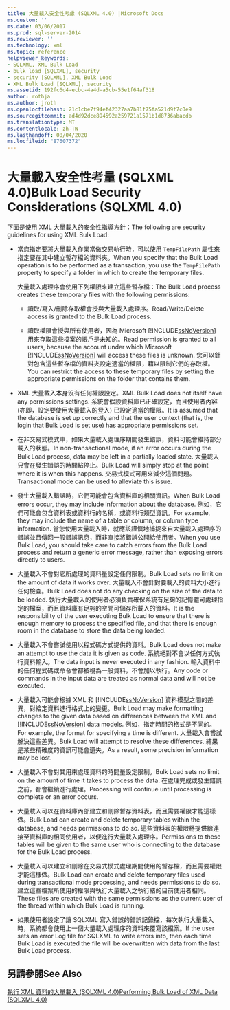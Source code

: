 ```yaml
---
title: 大量載入安全性考慮 (SQLXML 4.0) |Microsoft Docs
ms.custom: ''
ms.date: 03/06/2017
ms.prod: sql-server-2014
ms.reviewer: ''
ms.technology: xml
ms.topic: reference
helpviewer_keywords:
- SQLXML, XML Bulk Load
- bulk load [SQLXML], security
- security [SQLXML], XML Bulk Load
- XML Bulk Load [SQLXML], security
ms.assetid: 192fc6d4-ecbc-4a4d-a5cb-55e1f64af318
author: rothja
ms.author: jroth
ms.openlocfilehash: 21c1cbe7f94ef42327aa7b81f75fa521d9f7c0e9
ms.sourcegitcommit: ad4d92dce894592a259721a1571b1d8736abacdb
ms.translationtype: MT
ms.contentlocale: zh-TW
ms.lasthandoff: 08/04/2020
ms.locfileid: "87607372"
---
```

# <a name="bulk-load-security-considerations-sqlxml-40"></a><span data-ttu-id="308ca-102">大量載入安全性考量 (SQLXML 4.0)</span><span class="sxs-lookup"><span data-stu-id="308ca-102">Bulk Load Security Considerations (SQLXML 4.0)</span></span>
  <span data-ttu-id="308ca-103">下面是使用 XML 大量載入的安全性指導方針：</span><span class="sxs-lookup"><span data-stu-id="308ca-103">The following are security guidelines for using XML Bulk Load:</span></span>  
  
-   <span data-ttu-id="308ca-104">當您指定要將大量載入作業當做交易執行時，可以使用 `TempFilePath` 屬性來指定要在其中建立暫存檔的資料夾。</span><span class="sxs-lookup"><span data-stu-id="308ca-104">When you specify that the Bulk Load operation is to be performed as a transaction, you use the `TempFilePath` property to specify a folder in which to create the temporary files.</span></span>  
  
     <span data-ttu-id="308ca-105">大量載入處理序會使用下列權限來建立這些暫存檔：</span><span class="sxs-lookup"><span data-stu-id="308ca-105">The Bulk Load process creates these temporary files with the following permissions:</span></span>  
  
    -   <span data-ttu-id="308ca-106">讀取/寫入/刪除存取權會授與大量載入處理序。</span><span class="sxs-lookup"><span data-stu-id="308ca-106">Read/Write/Delete access is granted to the Bulk Load process.</span></span>  
  
    -   <span data-ttu-id="308ca-107">讀取權限會授與所有使用者，因為 Microsoft [!INCLUDE[ssNoVersion](../../../includes/ssnoversion-md.md)] 用來存取這些檔案的帳戶是未知的。</span><span class="sxs-lookup"><span data-stu-id="308ca-107">Read permission is granted to all users, because the account under which Microsoft [!INCLUDE[ssNoVersion](../../../includes/ssnoversion-md.md)] will access these files is unknown.</span></span> <span data-ttu-id="308ca-108">您可以針對包含這些暫存檔的資料夾設定適當的權限，藉以限制它們的存取權。</span><span class="sxs-lookup"><span data-stu-id="308ca-108">You can restrict the access to these temporary files by setting the appropriate permissions on the folder that contains them.</span></span>  
  
-   <span data-ttu-id="308ca-109">XML 大量載入本身沒有任何權限設定。</span><span class="sxs-lookup"><span data-stu-id="308ca-109">XML Bulk Load does not itself have any permissions settings.</span></span> <span data-ttu-id="308ca-110">系統會假設資料庫已正確設定，而且使用者內容 (亦即，設定要使用大量載入的登入) 已設定適當的權限。</span><span class="sxs-lookup"><span data-stu-id="308ca-110">It is assumed that the database is set up correctly and that the user context (that is, the login that Bulk Load is set use) has appropriate permissions set.</span></span>  
  
-   <span data-ttu-id="308ca-111">在非交易式模式中，如果大量載入處理序期間發生錯誤，資料可能會維持部分載入的狀態。</span><span class="sxs-lookup"><span data-stu-id="308ca-111">In non-transactional mode, if an error occurs during the Bulk Load process, data may be left in a partially loaded state.</span></span> <span data-ttu-id="308ca-112">大量載入只會在發生錯誤的時間點停止。</span><span class="sxs-lookup"><span data-stu-id="308ca-112">Bulk Load will simply stop at the point where it is when this happens.</span></span> <span data-ttu-id="308ca-113">交易式模式可用來減少這個問題。</span><span class="sxs-lookup"><span data-stu-id="308ca-113">Transactional mode can be used to alleviate this issue.</span></span>  
  
-   <span data-ttu-id="308ca-114">發生大量載入錯誤時，它們可能會包含資料庫的相關資訊。</span><span class="sxs-lookup"><span data-stu-id="308ca-114">When Bulk Load errors occur, they may include information about the database.</span></span> <span data-ttu-id="308ca-115">例如，它們可能會包含資料表或資料行的名稱，或資料行類型資訊。</span><span class="sxs-lookup"><span data-stu-id="308ca-115">For example, they may include the name of a table or column, or column type information.</span></span> <span data-ttu-id="308ca-116">當您使用大量載入時，就應該謹慎地捕捉來自大量載入處理序的錯誤並且傳回一般錯誤訊息，而非直接將錯誤公開給使用者。</span><span class="sxs-lookup"><span data-stu-id="308ca-116">When you use Bulk Load, you should take care to catch errors from the Bulk Load process and return a generic error message, rather than exposing errors directly to users.</span></span>  
  
-   <span data-ttu-id="308ca-117">大量載入不會對它所處理的資料量設定任何限制。</span><span class="sxs-lookup"><span data-stu-id="308ca-117">Bulk Load sets no limit on the amount of data it works over.</span></span> <span data-ttu-id="308ca-118">大量載入不會針對要載入的資料大小進行任何檢查。</span><span class="sxs-lookup"><span data-stu-id="308ca-118">Bulk Load does not do any checking on the size of the data to be loaded.</span></span> <span data-ttu-id="308ca-119">執行大量載入的使用者必須負責確保系統有足夠的記憶體可處理指定的檔案，而且資料庫有足夠的空間可儲存所載入的資料。</span><span class="sxs-lookup"><span data-stu-id="308ca-119">It is the responsibility of the user executing Bulk Load to ensure that there is enough memory to process the specified file, and that there is enough room in the database to store the data being loaded.</span></span>  
  
-   <span data-ttu-id="308ca-120">大量載入不會嘗試使用以程式碼方式提供的資料。</span><span class="sxs-lookup"><span data-stu-id="308ca-120">Bulk Load does not make an attempt to use the data it is given as code.</span></span> <span data-ttu-id="308ca-121">系統絕對不會以任何方式執行資料輸入。</span><span class="sxs-lookup"><span data-stu-id="308ca-121">The data input is never executed in any fashion.</span></span> <span data-ttu-id="308ca-122">輸入資料中的任何程式碼或命令會都被視為一般資料，不會加以執行。</span><span class="sxs-lookup"><span data-stu-id="308ca-122">Any code or commands in the input data are treated as normal data and will not be executed.</span></span>  
  
-   <span data-ttu-id="308ca-123">大量載入可能會根據 XML 和 [!INCLUDE[ssNoVersion](../../../includes/ssnoversion-md.md)] 資料模型之間的差異，對給定資料進行格式上的變更。</span><span class="sxs-lookup"><span data-stu-id="308ca-123">Bulk Load may make formatting changes to the given data based on differences between the XML and [!INCLUDE[ssNoVersion](../../../includes/ssnoversion-md.md)] data models.</span></span> <span data-ttu-id="308ca-124">例如，指定時間的格式是不同的。</span><span class="sxs-lookup"><span data-stu-id="308ca-124">For example, the format for specifying a time is different.</span></span> <span data-ttu-id="308ca-125">大量載入會嘗試解決這些差異。</span><span class="sxs-lookup"><span data-stu-id="308ca-125">Bulk Load will attempt to resolve these differences.</span></span> <span data-ttu-id="308ca-126">結果是某些精確度的資訊可能會遺失。</span><span class="sxs-lookup"><span data-stu-id="308ca-126">As a result, some precision information may be lost.</span></span>  
  
-   <span data-ttu-id="308ca-127">大量載入不會對其用來處理資料的時間量設定限制。</span><span class="sxs-lookup"><span data-stu-id="308ca-127">Bulk Load sets no limit on the amount of time it takes to process the data.</span></span> <span data-ttu-id="308ca-128">在處理完成或發生錯誤之前，都會繼續進行處理。</span><span class="sxs-lookup"><span data-stu-id="308ca-128">Processing will continue until processing is complete or an error occurs.</span></span>  
  
-   <span data-ttu-id="308ca-129">大量載入可以在資料庫內部建立和刪除暫存資料表，而且需要權限才能這樣做。</span><span class="sxs-lookup"><span data-stu-id="308ca-129">Bulk Load can create and delete temporary tables within the database, and needs permissions to do so.</span></span> <span data-ttu-id="308ca-130">這些資料表的權限將提供給連接至資料庫的相同使用者，以便進行大量載入處理序。</span><span class="sxs-lookup"><span data-stu-id="308ca-130">Permissions to these tables will be given to the same user who is connecting to the database for the Bulk Load process.</span></span>  
  
-   <span data-ttu-id="308ca-131">大量載入可以建立和刪除在交易式模式處理期間使用的暫存檔，而且需要權限才能這樣做。</span><span class="sxs-lookup"><span data-stu-id="308ca-131">Bulk Load can create and delete temporary files used during transactional mode processing, and needs permissions to do so.</span></span> <span data-ttu-id="308ca-132">建立這些檔案所使用的權限與執行大量載入之執行緒的目前使用者相同。</span><span class="sxs-lookup"><span data-stu-id="308ca-132">These files are created with the same permissions as the current user of the thread within which Bulk Load is running.</span></span>  
  
-   <span data-ttu-id="308ca-133">如果使用者設定了讓 SQLXML 寫入錯誤的錯誤記錄檔，每次執行大量載入時，系統都會使用上一個大量載入處理序的資料來覆寫該檔案。</span><span class="sxs-lookup"><span data-stu-id="308ca-133">If the user sets an error Log file for SQLXML to write errors into, then each time Bulk Load is executed the file will be overwritten with data from the last Bulk Load process.</span></span>  
  
## <a name="see-also"></a><span data-ttu-id="308ca-134">另請參閱</span><span class="sxs-lookup"><span data-stu-id="308ca-134">See Also</span></span>  
 [<span data-ttu-id="308ca-135">執行 XML 資料的大量載入 &#40;SQLXML 4.0&#41;</span><span class="sxs-lookup"><span data-stu-id="308ca-135">Performing Bulk Load of XML Data &#40;SQLXML 4.0&#41;</span></span>](../bulk-load-xml/performing-bulk-load-of-xml-data-sqlxml-4-0.md)  
  
  
